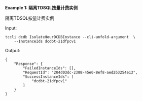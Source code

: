 **Example 1: 隔离TDSQL按量计费实例**

隔离TDSQL按量计费实例

Input: 

```
tccli dcdb IsolateHourDCDBInstance --cli-unfold-argument  \
    --InstanceIds dcdbt-21dfpcv1
```

Output: 
```
{
    "Response": {
        "FailedInstanceIds": [],
        "RequestId": "204d03dc-2308-45e0-8ef8-aed2b3254e13",
        "SuccessInstanceIds": [
            "dcdbt-21dfpcv1"
        ]
    }
}
```

